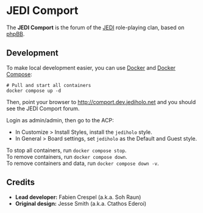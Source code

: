 # JEDI Comport

The **JEDI Comport** is the forum of the [JEDI](https://www.jediholo.net) role-playing clan, based on [phpBB](https://www.phpbb.com).

## Development

To make local development easier, you can use [Docker](https://docs.docker.com/engine/install/) and [Docker Compose](https://docs.docker.com/compose/install/):

```
# Pull and start all containers
docker compose up -d
```

Then, point your browser to http://comport.dev.jediholo.net and you should see the JEDI Comport forum.

Login as admin/admin, then go to the ACP:
- In Customize > Install Styles, install the `jediholo` style.
- In General > Board settings, set `jediholo` as the Default and Guest style.

To stop all containers, run `docker compose stop`. \
To remove containers, run `docker compose down`. \
To remove containers and data, run `docker compose down -v`.

## Credits

- **Lead developer:** Fabien Crespel (a.k.a. Soh Raun)
- **Original design:** Jesse Smith (a.k.a. Ctathos Ederoi)
